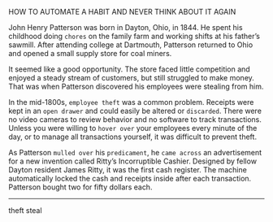 HOW TO AUTOMATE A HABIT AND NEVER THINK ABOUT IT AGAIN

John Henry Patterson was born in Dayton, Ohio, in 1844. He spent his
childhood doing `chores` on the family farm and working shifts at his
father’s sawmill. After attending college at Dartmouth, Patterson
returned to Ohio and opened a small supply store for coal miners.

It seemed like a good opportunity. The store faced little competition
and enjoyed a steady stream of customers, but still struggled to make
money. That was when Patterson discovered his employees were
stealing from him.

In the mid-1800s, `employee theft` was a common problem. Receipts
were kept in an `open drawer` and could easily be altered or `discarded`.
There were no video cameras to review behavior and no software to
track transactions. Unless you were willing to `hover over` your
employees every minute of the day, or to manage all transactions
yourself, it was difficult to prevent theft.

As Patterson `mulled over` his `predicament`, he `came across` an
advertisement for a new invention called Ritty’s Incorruptible Cashier.
Designed by fellow Dayton resident James Ritty, it was the first cash
register. The machine automatically locked the cash and receipts
inside after each transaction. Patterson bought two for fifty dollars
each.

---
theft steal